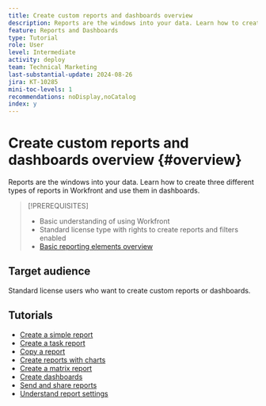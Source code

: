 ```yaml
---
title: Create custom reports and dashboards overview
description: Reports are the windows into your data. Learn how to create three different types of reports in Workfront and use them in dashboards. 
feature: Reports and Dashboards
type: Tutorial
role: User
level: Intermediate
activity: deploy
team: Technical Marketing
last-substantial-update: 2024-08-26
jira: KT-10285
mini-toc-levels: 1
recommendations: noDisplay,noCatalog
index: y
---
```


# Create custom reports and dashboards overview {#overview}

Reports are the windows into your data. Learn how to create three different types of reports in Workfront and use them in dashboards. 

>[!PREREQUISITES]
>
>* Basic understanding of using Workfront
>* Standard license type with rights to create reports and filters enabled
>* [Basic reporting elements overview](https://experienceleague.adobe.com/?recommended=Workfront-U-1-2022.1.reporting)


## Target audience

Standard license users who want to create custom reports or dashboards.

## Tutorials

* [Create a simple report](create-a-simple-report.md)
* [Create a task report](create-a-task-report.md)
* [Copy a report](copy-a-report.md)
* [Create reports with charts](create-reports-with-charts.md)
* [Create a matrix report](create-a-matrix-report.md)
* [Create dashboards](create-dashboards.md)
* [Send and share reports](how-to-send-and-share-reports.md)
* [Understand report settings](report-settings.md)

